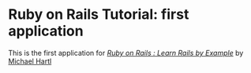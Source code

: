 # Ruby on Rails Tutorial: first application

This is the first application for
[*Ruby on Rails : Learn Rails by Example*](http://railstutorial.org/)
by [Michael Hartl](http://michaelhartl.com/)